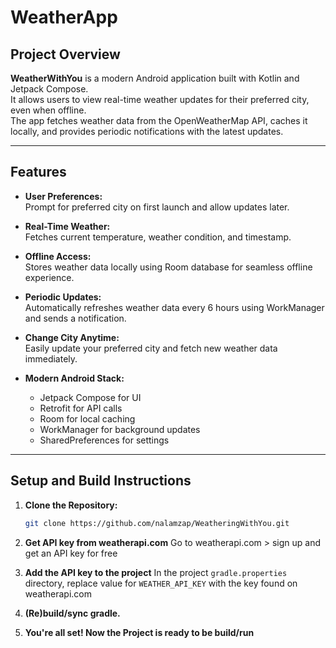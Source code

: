 # WeatherApp

## Project Overview
**WeatherWithYou** is a modern Android application built with Kotlin and Jetpack Compose.  
It allows users to view real-time weather updates for their preferred city, even when offline.  
The app fetches weather data from the OpenWeatherMap API, caches it locally, and provides periodic notifications with the latest updates.

---

## Features
- **User Preferences:**  
  Prompt for preferred city on first launch and allow updates later.

- **Real-Time Weather:**  
  Fetches current temperature, weather condition, and timestamp.

- **Offline Access:**  
  Stores weather data locally using Room database for seamless offline experience.

- **Periodic Updates:**  
  Automatically refreshes weather data every 6 hours using WorkManager and sends a notification.

- **Change City Anytime:**  
  Easily update your preferred city and fetch new weather data immediately.

- **Modern Android Stack:**  
  - Jetpack Compose for UI  
  - Retrofit for API calls  
  - Room for local caching  
  - WorkManager for background updates  
  - SharedPreferences for settings

---

## Setup and Build Instructions

1. **Clone the Repository:**
   ```bash
   git clone https://github.com/nalamzap/WeatheringWithYou.git

2. **Get API key from weatherapi.com**
   Go to weatherapi.com > sign up and get an API key for free
   
4. **Add the API key to the project** 
   In the project `gradle.properties` directory, replace value for `WEATHER_API_KEY` with the key found on weatherapi.com

5. **(Re)build/sync gradle.**
   
6. **You're all set! Now the Project is ready to be build/run**


